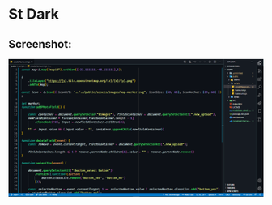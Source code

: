 # St Dark

## Screenshot:

![Screenshot](https://github.com/StwGabriel/St-Dark-Theme/blob/main/Assets/screenshot.png)

